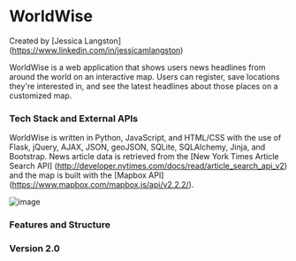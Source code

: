 # WorldWise

Created by [Jessica Langston] (https://www.linkedin.com/in/jessicamlangston)

WorldWise is a web application that shows users news headlines from around the world on an interactive map. Users can register, save locations they're interested in, and see the latest headlines about those places on a customized map.

### Tech Stack and External APIs
WorldWise is written in Python, JavaScript, and HTML/CSS with the use of Flask, jQuery, AJAX, JSON, geoJSON, SQLite, SQLAlchemy, Jinja, and Bootstrap. News article data is retrieved from the [New York Times Article Search API] (http://developer.nytimes.com/docs/read/article_search_api_v2) and the map is built with the [Mapbox API] (https://www.mapbox.com/mapbox.js/api/v2.2.2/).

![image](https://github.com/jmlangston/worldwise/blob/master/static/screen-shot-main-page.png)

### Features and Structure

### Version 2.0
